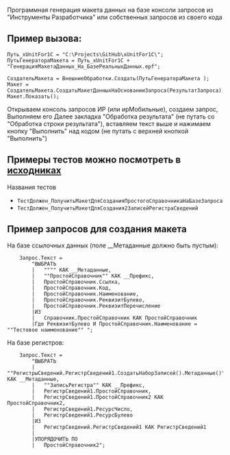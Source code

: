 Программная генерация макета данных на базе консоли запросов из "Инструменты Разработчика" или собственных запросов из своего кода

## Пример вызова:
```
Путь_xUnitFor1C = "C:\Projects\GitHub\xUnitFor1C\";
ПутьГенератораМакета = Путь_xUnitFor1C + "ГенерацияМакетаДанных_На_БазеРеальныхДанных.epf";

СоздательМакета = ВнешниеОбработки.Создать(ПутьГенератораМакета );
Макет = СоздательМакета.СоздатьМакетДанныхНаОснованииЗапроса(РезультатЗапроса);
Макет.Показать();
```

Открываем консоль запросов ИР (или ирМобильные), создаем запрос, Выполняем его
Далее закладка "Обработка результата" (не путать со "Обработка строки результата"), вставляем текст выше и нажимаем кнопку "Выполнить" над кодом (не путать с верхней кнопкой "Выполнить")

## Примеры тестов можно посмотреть в [исходниках]( https://github.com/xDrivenDevelopment/xUnitFor1C/blob/develop/src/%D0%93%D0%B5%D0%BD%D0%B5%D1%80%D0%B0%D1%86%D0%B8%D1%8F%D0%9C%D0%B0%D0%BA%D0%B5%D1%82%D0%B0%D0%94%D0%B0%D0%BD%D0%BD%D1%8B%D1%85_%D0%9D%D0%B0_%D0%91%D0%B0%D0%B7%D0%B5%D0%A0%D0%B5%D0%B0%D0%BB%D1%8C%D0%BD%D1%8B%D1%85%D0%94%D0%B0%D0%BD%D0%BD%D1%8B%D1%85/ObjectModule.txt)

Названия тестов 
- `ТестДолжен_ПолучитьМакетДляСозданияПростогоСправочникаНаБазеЗапроса`
- `ТестДолжен_ПолучитьМакетДляСоздания2ЗаписейРегистраСведений`

## Пример запросов  для создания макета

На базе ссылочных данных (поле __Метаданные должно быть пустым):
```
	Запрос.Текст = 
		"ВЫБРАТЬ
		|	"""" КАК __Метаданные,
		|	""ПростойСправочник"" КАК __Префикс,
		|	ПростойСправочник.Ссылка,
		|	ПростойСправочник.Код,
		|	ПростойСправочник.Наименование,
		|	ПростойСправочник.РеквизитБулево,
		|	ПростойСправочник.РеквизитПеречисление
		|ИЗ
		|	Справочник.ПростойСправочник КАК ПростойСправочник
		|Где РеквизитБулево И ПростойСправочник.Наименование = ""Тестовое наименование"" ";
```
На базе регистров:
```
	Запрос.Текст = 
		"ВЫБРАТЬ
		|	""РегистрыСведений.РегистрСведений1.СоздатьНаборЗаписей().Метаданные()"" КАК __Метаданные,
		|	""ЗаписьРегистра"" КАК __Префикс,
		|	РегистрСведений1.ПростойСправочник,
		|	РегистрСведений1.ПростойСправочник2 КАК ПростойСправочник2,
		|	РегистрСведений1.РесурсЧисло,
		|	РегистрСведений1.РесурсБулево
		|ИЗ
		|	РегистрСведений.РегистрСведений1 КАК РегистрСведений1
		|
		|УПОРЯДОЧИТЬ ПО
		|	ПростойСправочник2";
```